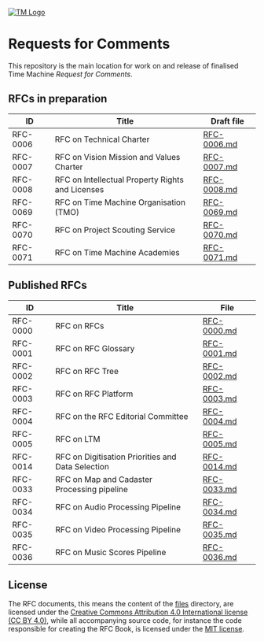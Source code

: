 [![TM Logo](tm_logo.png)](https://www.timemachine.eu)

# Requests for Comments

This repository is the main location for work on and release of finalised Time
Machine _Request for Comments_.

## RFCs in preparation

| ID       | Title                                            | Draft file                                       |
| -------- | ------------------------------------------------ | ------------------------------------------------ |
| RFC-0006 | RFC on Technical Charter                         | [RFC-0006.md](files/drafts/RFC-0006/RFC-0006.md) |
| RFC-0007 | RFC on Vision Mission and Values Charter         | [RFC-0007.md](files/drafts/RFC-0007/RFC-0007.md) |
| RFC-0008 | RFC on Intellectual Property Rights and Licenses | [RFC-0008.md](files/drafts/RFC-0008/RFC-0008.md) |
| RFC-0069 | RFC on Time Machine Organisation (TMO)           | [RFC-0069.md](files/drafts/RFC-0069/RFC-0069.md) |
| RFC-0070 | RFC on Project Scouting Service                  | [RFC-0070.md](files/drafts/RFC-0070/RFC-0070.md) |
| RFC-0071 | RFC on Time Machine Academies                    | [RFC-0071.md](files/drafts/RFC-0071/RFC-0071.md) |

## Published RFCs

| ID       | Title                                             | File                                               |
| -------- | ------------------------------------------------- | -------------------------------------------------- |
| RFC-0000 | RFC on RFCs                                       | [RFC-0000.md](files/releases/RFC-0000/RFC-0000.md) |
| RFC-0001 | RFC on RFC Glossary                               | [RFC-0001.md](files/releases/RFC-0001/RFC-0001.md) |
| RFC-0002 | RFC on RFC Tree                                   | [RFC-0002.md](files/releases/RFC-0002/RFC-0002.md) |
| RFC-0003 | RFC on RFC Platform                               | [RFC-0003.md](files/releases/RFC-0003/RFC-0003.md) |
| RFC-0004 | RFC on the RFC Editorial Committee                | [RFC-0004.md](files/releases/RFC-0004/RFC-0004.md) |
| RFC-0005 | RFC on LTM                                        | [RFC-0005.md](files/releases/RFC-0005/RFC-0005.md) |
| RFC-0014 | RFC on Digitisation Priorities and Data Selection | [RFC-0014.md](files/releases/RFC-0014/RFC-0014.md) |
| RFC-0033 | RFC on Map and Cadaster Processing pipeline       | [RFC-0033.md](files/releases/RFC-0033/RFC-0033.md) |
| RFC-0034 | RFC on Audio Processing Pipeline                  | [RFC-0034.md](files/releases/RFC-0034/RFC-0034.md) |
| RFC-0035 | RFC on Video Processing Pipeline                  | [RFC-0035.md](files/releases/RFC-0035/RFC-0035.md) |
| RFC-0036 | RFC on Music Scores Pipeline                      | [RFC-0036.md](files/releases/RFC-0036/RFC-0036.md) |

## License

The RFC documents, this means the content of the [files](./files) directory, are
licensed under the
[Creative Commons Attribution 4.0 International license (CC BY 4.0)](https://creativecommons.org/licenses/by/4.0/),
while all accompanying source code, for instance the code responsible for
creating the RFC Book, is licensed under the [MIT license](./LICENSE.md).
